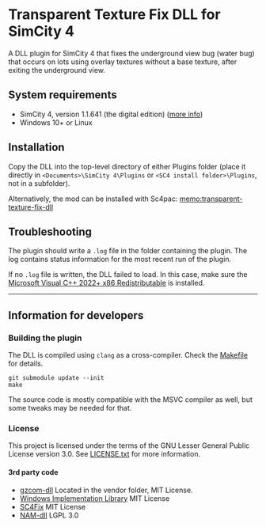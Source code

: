 # Transparent Texture Fix DLL for SimCity 4

A DLL plugin for SimCity 4 that fixes the underground view bug (water bug) that occurs on lots using overlay textures without a base texture, after exiting the underground view.

## System requirements

- SimCity 4, version 1.1.641 (the digital edition)
  ([more info](https://community.simtropolis.com/forums/topic/762980-the-future-of-sc4-modding-the-matter-of-digital-vs-disc-and-windows-vs-macos-in-the-dll-era/))
- Windows 10+ or Linux

## Installation

Copy the DLL into the top-level directory of either Plugins folder
(place it directly in `<Documents>\SimCity 4\Plugins` or `<SC4 install folder>\Plugins`, not in a subfolder).

Alternatively, the mod can be installed with Sc4pac: [memo:transparent-texture-fix-dll](https://memo33.github.io/sc4pac/channel/?pkg=memo:memo:transparent-texture-fix-dll)

## Troubleshooting

The plugin should write a `.log` file in the folder containing the plugin.
The log contains status information for the most recent run of the plugin.

If no `.log` file is written, the DLL failed to load.
In this case, make sure the [Microsoft Visual C++ 2022+ x86 Redistributable](https://aka.ms/vs/17/release/vc_redist.x86.exe) is installed.

------------------------------------------------------------
## Information for developers

### Building the plugin

The DLL is compiled using `clang` as a cross-compiler.
Check the [Makefile](Makefile) for details.
```
git submodule update --init
make
```
The source code is mostly compatible with the MSVC compiler as well, but some tweaks may be needed for that.

### License

This project is licensed under the terms of the GNU Lesser General Public License version 3.0.
See [LICENSE.txt](LICENSE.txt) for more information.

#### 3rd party code

- [gzcom-dll](https://github.com/nsgomez/gzcom-dll/tree/master) Located in the vendor folder, MIT License.
- [Windows Implementation Library](https://github.com/microsoft/wil) MIT License
- [SC4Fix](https://github.com/nsgomez/sc4fix) MIT License
- [NAM-dll](https://github.com/NAMTeam/nam-dll) LGPL 3.0
